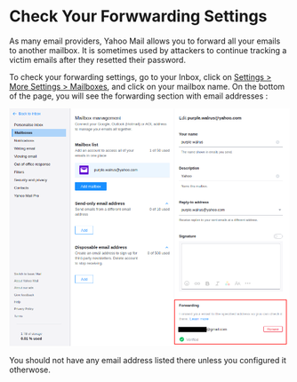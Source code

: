 # Check Your Forwwarding Settings

As many email providers, Yahoo Mail allows you to forward all your emails to another mailbox. It is sometimes used by attackers to continue tracking a victim emails after they resetted their password.

To check your forwarding settings, go to your Inbox, click on [Settings > More Settings > Mailboxes](https://mail.yahoo.com/d/settings/1), and click on your mailbox name. On the bottom of the page, you will see the forwarding section with email addresses :

![](../img/yahoo6.png)

You should not have any email address listed there unless you configured it otherwose.
